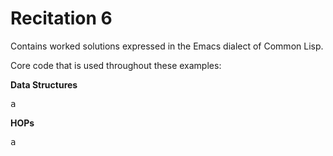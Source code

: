 Recitation 6
============ 

Contains worked solutions expressed in the Emacs dialect of Common Lisp.

Core code that is used throughout these examples:

**Data Structures**

<pre>
a
</pre>

**HOPs**

<pre>
a
</pre>